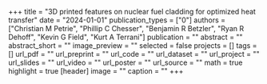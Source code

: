 +++
title = "3D printed features on nuclear fuel cladding for optimized heat transfer"
date = "2024-01-01"
publication_types = ["0"]
authors = ["Christian M Petrie", "Phillip C Chesser", "Benjamin R Betzler", "Ryan R Dehoff", "Kevin G Field", "Kurt A Terrani"]
publication = ""
abstract = ""
abstract_short = ""
image_preview = ""
selected = false
projects = []
tags = []
url_pdf = ""
url_preprint = ""
url_code = ""
url_dataset = ""
url_project = ""
url_slides = ""
url_video = ""
url_poster = ""
url_source = ""
math = true
highlight = true
[header]
image = ""
caption = ""
+++
